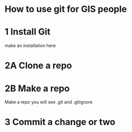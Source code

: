 # How to use git for GIS people


# 1 Install Git
make an installation here


# 2A Clone a repo



# 2B Make a repo
Make a repo 
you will see .git and .gitignore



# 3 Commit a change or two
